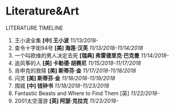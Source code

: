 # Literature&Art
LITERATURE TIMELINE

1. 王小波全集 **[中] 王小波** 11/13/2018-
2. 查令十字街94号 **[美] 海莲·汉芙** *11/13/2018-11/14/2018*
3. 一个叫欧维的男人决定去死 **[瑞典] 弗雷德里克·巴克曼** *11/14/2018-* 
4. 追风筝的人 **[美\] 卡勒德·胡赛尼** *11/15/2018-11/17/2018* 
5. 肖申克的救赎 **[美] 斯蒂芬·金** *11/17/2018-11/18/2018* 
6. 闪灵 **[美] 斯蒂芬·金** *11/18/2018-11/19/2018* 
7. 围城 **[中] 钱钟书** *11/18/2018-11/23/2018* 
8. Fantastic Beasts and Where to Find Them [英] *11/22/2018-*  
9.  2001太空漫游 **[英] 阿瑟·克拉克** *11/23/2018-* 

